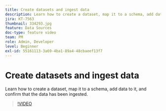 ```yaml
---
title: Create datasets and ingest data
description: Learn how to create a dataset, map it to a schema, add data to it, and confirm that the data has been ingested.
jira: KT-7563
thumbnail: 334293.jpg
feature: Data Sources
doc-type: feature video
team: PM
role: Admin, Developer
level: Beginner
exl-id: 55161113-3a69-4ba1-89a4-48cbaeef13f7
---
```

# Create datasets and ingest data

Learn how to create a dataset, map it to a schema, add data to it, and confirm that the data has been ingested.

>[!VIDEO](https://video.tv.adobe.com/v/334293?quality=12&learn=on)
